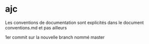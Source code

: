 # ajc
Les conventions de documentation sont explicités dans le document conventions.md et pas ailleurs








1er commit sur la nouvelle branch nommé master
